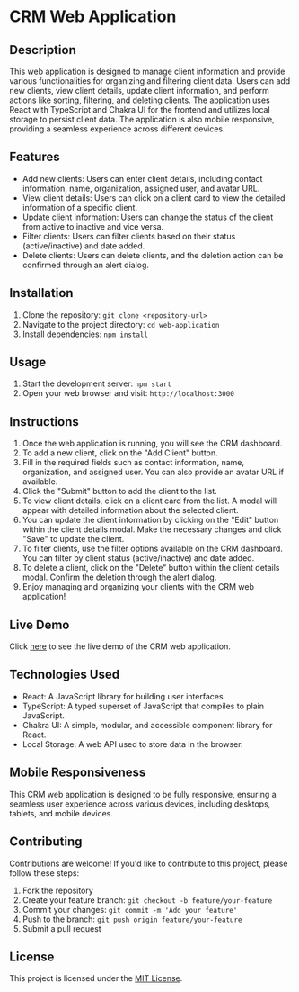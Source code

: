 # CRM Web Application

## Description
This web application is designed to manage client information and provide various functionalities for organizing and filtering client data. Users can add new clients, view client details, update client information, and perform actions like sorting, filtering, and deleting clients. The application uses React with TypeScript and Chakra UI for the frontend and utilizes local storage to persist client data. The application is also mobile responsive, providing a seamless experience across different devices.

## Features
- Add new clients: Users can enter client details, including contact information, name, organization, assigned user, and avatar URL.
- View client details: Users can click on a client card to view the detailed information of a specific client.
- Update client information: Users can change the status of the client from active to inactive and vice versa.
- Filter clients: Users can filter clients based on their status (active/inactive) and date added.
- Delete clients: Users can delete clients, and the deletion action can be confirmed through an alert dialog.

## Installation
1. Clone the repository: `git clone <repository-url>`
2. Navigate to the project directory: `cd web-application`
3. Install dependencies: `npm install`

## Usage
1. Start the development server: `npm start`
2. Open your web browser and visit: `http://localhost:3000`

## Instructions
1. Once the web application is running, you will see the CRM dashboard.
2. To add a new client, click on the "Add Client" button.
3. Fill in the required fields such as contact information, name, organization, and assigned user. You can also provide an avatar URL if available.
4. Click the "Submit" button to add the client to the list.
5. To view client details, click on a client card from the list. A modal will appear with detailed information about the selected client.
6. You can update the client information by clicking on the "Edit" button within the client details modal. Make the necessary changes and click "Save" to update the client.
7. To filter clients, use the filter options available on the CRM dashboard. You can filter by client status (active/inactive) and date added.
8. To delete a client, click on the "Delete" button within the client details modal. Confirm the deletion through the alert dialog.
9. Enjoy managing and organizing your clients with the CRM web application!

## Live Demo
Click [here](https://example.com) to see the live demo of the CRM web application.

## Technologies Used
- React: A JavaScript library for building user interfaces.
- TypeScript: A typed superset of JavaScript that compiles to plain JavaScript.
- Chakra UI: A simple, modular, and accessible component library for React.
- Local Storage: A web API used to store data in the browser.

## Mobile Responsiveness
This CRM web application is designed to be fully responsive, ensuring a seamless user experience across various devices, including desktops, tablets, and mobile devices.

## Contributing
Contributions are welcome! If you'd like to contribute to this project, please follow these steps:
1. Fork the repository
2. Create your feature branch: `git checkout -b feature/your-feature`
3. Commit your changes: `git commit -m 'Add your feature'`
4. Push to the branch: `git push origin feature/your-feature`
5. Submit a pull request

## License
This project is licensed under the [MIT License](LICENSE).
